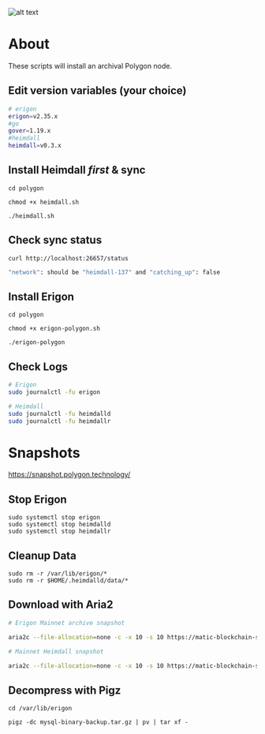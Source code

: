 ![alt text](https://uploads-ssl.webflow.com/5f9a1900790900e2b7f25ba1/611f9d12419f2e2b75f158fb_polygon-logo.svg)

# About
These scripts will install an archival Polygon node. 

## Edit version variables (your choice)
```bash
# erigon
erigon=v2.35.x
#go
gover=1.19.x
#heimdall
heimdall=v0.3.x
```


## Install Heimdall ***first*** & sync
```
cd polygon

chmod +x heimdall.sh

./heimdall.sh
```
## Check sync status
```
curl http://localhost:26657/status
```
```bash
"network": should be "heimdall-137" and "catching_up": false
```

## Install Erigon
```
cd polygon

chmod +x erigon-polygon.sh

./erigon-polygon
```

## Check Logs
```bash
# Erigon
sudo journalctl -fu erigon
```
```bash
# Heimdall
sudo journalctl -fu heimdalld
sudo journalctl -fu heimdallr
```

# Snapshots 
https://snapshot.polygon.technology/

## Stop Erigon
```
sudo systemctl stop erigon
sudo systemctl stop heimdalld
sudo systemctl stop heimdallr
```
## Cleanup Data
```
sudo rm -r /var/lib/erigon/*
sudo rm -r $HOME/.heimdalld/data/*
```

## Download with Aria2
```bash
# Erigon Mainnet archive snapshot

aria2c --file-allocation=none -c -x 10 -s 10 https://matic-blockchain-snapshots.s3-accelerate.amazonaws.com/matic-mainnet/erigon-archive-snapshot-2023-01-12.tar.gz

# Mainnet Heimdall snapshot 

aria2c --file-allocation=none -c -x 10 -s 10 https://matic-blockchain-snapshots.s3-accelerate.amazonaws.com/matic-mainnet/heimdall-snapshot-2023-01-10.tar.gz
```

## Decompress with Pigz
```
cd /var/lib/erigon

pigz -dc mysql-binary-backup.tar.gz | pv | tar xf -
```
